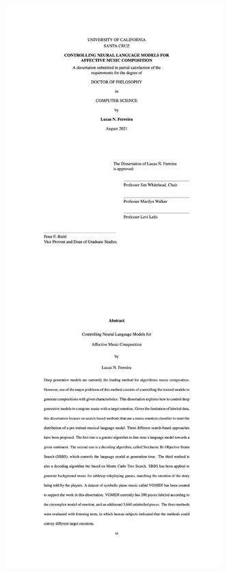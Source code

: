 ![Alt text](/imgs/cover.png?raw=true "Cover page")
![Alt text](/imgs/abstract.png?raw=true "Abstract page")
